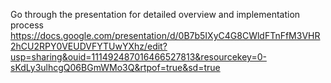 Go through the presentation for detailed overview and implementation process
https://docs.google.com/presentation/d/0B7b5IXyC4G8CWldFTnFfM3VHR2hCU2RPY0VEUDVFYTUwYXhz/edit?usp=sharing&ouid=111492487016466527813&resourcekey=0-sKdLy3ulhcgQ06BGmWMo3Q&rtpof=true&sd=true
